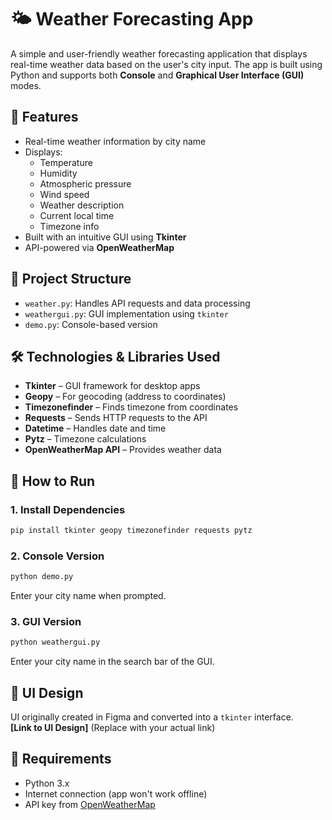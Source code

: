 # 🌤 Weather Forecasting App

A simple and user-friendly weather forecasting application that displays real-time weather data based on the user's city input. The app is built using Python and supports both **Console** and **Graphical User Interface (GUI)** modes.

## 📌 Features

- Real-time weather information by city name  
- Displays:
  - Temperature
  - Humidity
  - Atmospheric pressure
  - Wind speed
  - Weather description
  - Current local time
  - Timezone info
- Built with an intuitive GUI using **Tkinter**
- API-powered via **OpenWeatherMap**

## 📁 Project Structure

- `weather.py`: Handles API requests and data processing  
- `weathergui.py`: GUI implementation using `tkinter`  
- `demo.py`: Console-based version

## 🛠 Technologies & Libraries Used

- **Tkinter** – GUI framework for desktop apps  
- **Geopy** – For geocoding (address to coordinates)  
- **Timezonefinder** – Finds timezone from coordinates  
- **Requests** – Sends HTTP requests to the API  
- **Datetime** – Handles date and time  
- **Pytz** – Timezone calculations  
- **OpenWeatherMap API** – Provides weather data  

## 🚀 How to Run

### 1. Install Dependencies

```bash
pip install tkinter geopy timezonefinder requests pytz
```

### 2. Console Version

```bash
python demo.py
```

Enter your city name when prompted.

### 3. GUI Version

```bash
python weathergui.py
```

Enter your city name in the search bar of the GUI.

## 🔗 UI Design

UI originally created in Figma and converted into a `tkinter` interface.  
**[Link to UI Design]** (Replace with your actual link)

## 📡 Requirements

- Python 3.x
- Internet connection (app won't work offline)
- API key from [OpenWeatherMap](https://openweathermap.org/api)

